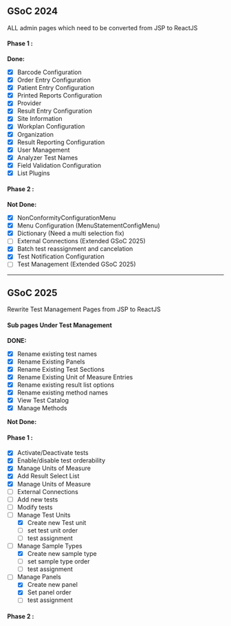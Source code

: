 ## GSoC 2024

ALL admin pages which need to be converted from JSP to ReactJS

#### Phase 1 :

**Done:**

- [x] Barcode Configuration
- [x] Order Entry Configuration
- [x] Patient Entry Configuration
- [x] Printed Reports Configuration
- [x] Provider
- [x] Result Entry Configuration
- [x] Site Information
- [x] Workplan Configuration
- [x] Organization
- [x] Result Reporting Configuration
- [x] User Management
- [x] Analyzer Test Names
- [x] Field Validation Configuration
- [x] List Plugins

#### Phase 2 :

**Not Done:**

- [x] NonConformityConfigurationMenu
- [x] Menu Configuration (MenuStatementConfigMenu)
- [x] Dictionary (Need a multi selection fix)
- [ ] External Connections (Extended GSoC 2025)
- [x] Batch test reassignment and cancelation
- [x] Test Notification Configuration
- [ ] Test Management (Extended GSoC 2025)

<hr />

## GSoC 2025

Rewrite Test Management Pages from JSP to ReactJS

#### Sub pages Under Test Management

**DONE:**

- [x] Rename existing test names
- [x] Rename Existing Panels
- [x] Rename Existing Test Sections
- [x] Rename Existing Unit of Measure Entries
- [x] Rename existing result list options
- [x] Rename existing method names
- [x] View Test Catalog
- [x] Manage Methods

**Not Done:**

#### Phase 1 :

- [x] Activate/Deactivate tests
- [x] Enable/disable test orderability
- [x] Manage Units of Measure
- [x] Add Result Select List
- [x] Manage Units of Measure
- [ ] External Connections
- [ ] Add new tests
- [ ] Modify tests
- [ ] Manage Test Units
  - [x] Create new Test unit
  - [ ] set test unit order
  - [ ] test assignment
- [ ] Manage Sample Types
  - [x] Create new sample type
  - [ ] set sample type order
  - [ ] test assignment
- [ ] Manage Panels
  - [x] Create new panel
  - [x] Set panel order
  - [ ] test assignment

#### Phase 2 :
